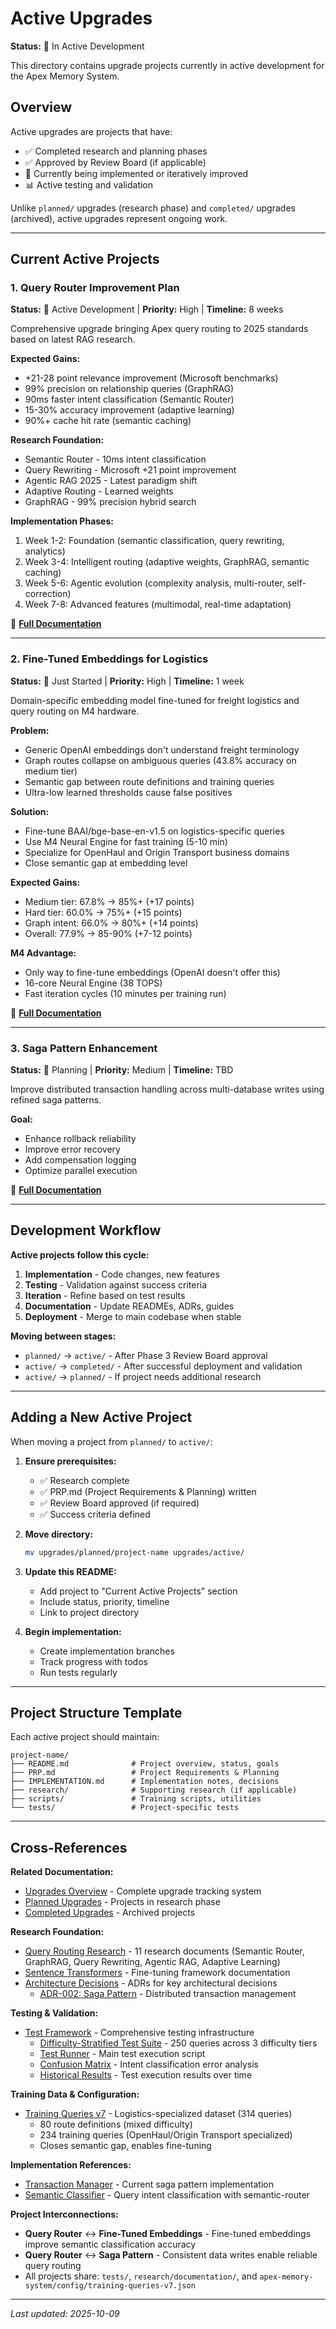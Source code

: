 # Active Upgrades

**Status:** 🚀 In Active Development

This directory contains upgrade projects currently in active development for the Apex Memory System.

## Overview

Active upgrades are projects that have:
- ✅ Completed research and planning phases
- ✅ Approved by Review Board (if applicable)
- 🚀 Currently being implemented or iteratively improved
- 📊 Active testing and validation

Unlike `planned/` upgrades (research phase) and `completed/` upgrades (archived), active upgrades represent ongoing work.

---

## Current Active Projects

### 1. Query Router Improvement Plan

**Status:** 🚀 Active Development | **Priority:** High | **Timeline:** 8 weeks

Comprehensive upgrade bringing Apex query routing to 2025 standards based on latest RAG research.

**Expected Gains:**
- +21-28 point relevance improvement (Microsoft benchmarks)
- 99% precision on relationship queries (GraphRAG)
- 90ms faster intent classification (Semantic Router)
- 15-30% accuracy improvement (adaptive learning)
- 90%+ cache hit rate (semantic caching)

**Research Foundation:**
- Semantic Router - 10ms intent classification
- Query Rewriting - Microsoft +21 point improvement
- Agentic RAG 2025 - Latest paradigm shift
- Adaptive Routing - Learned weights
- GraphRAG - 99% precision hybrid search

**Implementation Phases:**
1. Week 1-2: Foundation (semantic classification, query rewriting, analytics)
2. Week 3-4: Intelligent routing (adaptive weights, GraphRAG, semantic caching)
3. Week 5-6: Agentic evolution (complexity analysis, multi-router, self-correction)
4. Week 7-8: Advanced features (multimodal, real-time adaptation)

📂 **[Full Documentation](query-router/)**

---

### 2. Fine-Tuned Embeddings for Logistics

**Status:** 🚀 Just Started | **Priority:** High | **Timeline:** 1 week

Domain-specific embedding model fine-tuned for freight logistics and query routing on M4 hardware.

**Problem:**
- Generic OpenAI embeddings don't understand freight terminology
- Graph routes collapse on ambiguous queries (43.8% accuracy on medium tier)
- Semantic gap between route definitions and training queries
- Ultra-low learned thresholds cause false positives

**Solution:**
- Fine-tune BAAI/bge-base-en-v1.5 on logistics-specific queries
- Use M4 Neural Engine for fast training (5-10 min)
- Specialize for OpenHaul and Origin Transport business domains
- Close semantic gap at embedding level

**Expected Gains:**
- Medium tier: 67.8% → 85%+ (+17 points)
- Hard tier: 60.0% → 75%+ (+15 points)
- Graph intent: 66.0% → 80%+ (+14 points)
- Overall: 77.9% → 85-90% (+7-12 points)

**M4 Advantage:**
- Only way to fine-tune embeddings (OpenAI doesn't offer this)
- 16-core Neural Engine (38 TOPS)
- Fast iteration cycles (10 minutes per training run)

📂 **[Full Documentation](fine-tuned-embeddings/)**

---

### 3. Saga Pattern Enhancement

**Status:** 📝 Planning | **Priority:** Medium | **Timeline:** TBD

Improve distributed transaction handling across multi-database writes using refined saga patterns.

**Goal:**
- Enhance rollback reliability
- Improve error recovery
- Add compensation logging
- Optimize parallel execution

📂 **[Full Documentation](saga-pattern-enhancement/)**

---

## Development Workflow

**Active projects follow this cycle:**

1. **Implementation** - Code changes, new features
2. **Testing** - Validation against success criteria
3. **Iteration** - Refine based on test results
4. **Documentation** - Update READMEs, ADRs, guides
5. **Deployment** - Merge to main codebase when stable

**Moving between stages:**
- `planned/` → `active/` - After Phase 3 Review Board approval
- `active/` → `completed/` - After successful deployment and validation
- `active/` → `planned/` - If project needs additional research

---

## Adding a New Active Project

When moving a project from `planned/` to `active/`:

1. **Ensure prerequisites:**
   - ✅ Research complete
   - ✅ PRP.md (Project Requirements & Planning) written
   - ✅ Review Board approved (if required)
   - ✅ Success criteria defined

2. **Move directory:**
   ```bash
   mv upgrades/planned/project-name upgrades/active/
   ```

3. **Update this README:**
   - Add project to "Current Active Projects" section
   - Include status, priority, timeline
   - Link to project directory

4. **Begin implementation:**
   - Create implementation branches
   - Track progress with todos
   - Run tests regularly

---

## Project Structure Template

Each active project should maintain:

```
project-name/
├── README.md              # Project overview, status, goals
├── PRP.md                 # Project Requirements & Planning
├── IMPLEMENTATION.md      # Implementation notes, decisions
├── research/              # Supporting research (if applicable)
├── scripts/               # Training scripts, utilities
└── tests/                 # Project-specific tests
```

---

## Cross-References

**Related Documentation:**
- [Upgrades Overview](../README.md) - Complete upgrade tracking system
- [Planned Upgrades](../planned/README.md) - Projects in research phase
- [Completed Upgrades](../completed/README.md) - Archived projects

**Research Foundation:**
- [Query Routing Research](../../research/documentation/query-routing/) - 11 research documents (Semantic Router, GraphRAG, Query Rewriting, Agentic RAG, Adaptive Learning)
- [Sentence Transformers](../../research/documentation/sentence-transformers/) - Fine-tuning framework documentation
- [Architecture Decisions](../../research/architecture-decisions/) - ADRs for key architectural decisions
  - [ADR-002: Saga Pattern](../../research/architecture-decisions/ADR-002-saga-pattern-distributed-writes.md) - Distributed transaction management

**Testing & Validation:**
- [Test Framework](../../tests/) - Comprehensive testing infrastructure
  - [Difficulty-Stratified Test Suite](../../tests/test-suites/difficulty-stratified-250-queries.json) - 250 queries across 3 difficulty tiers
  - [Test Runner](../../tests/analysis/difficulty_stratified_test.py) - Main test execution script
  - [Confusion Matrix](../../tests/analysis/confusion_matrix.txt) - Intent classification error analysis
  - [Historical Results](../../tests/results/stratified/) - Test execution results over time

**Training Data & Configuration:**
- [Training Queries v7](../../apex-memory-system/config/training-queries-v7.json) - Logistics-specialized dataset (314 queries)
  - 80 route definitions (mixed difficulty)
  - 234 training queries (OpenHaul/Origin Transport specialized)
  - Closes semantic gap, enables fine-tuning

**Implementation References:**
- [Transaction Manager](../../apex-memory-system/src/apex_memory/services/transaction_manager.py) - Current saga pattern implementation
- [Semantic Classifier](../../apex-memory-system/src/apex_memory/query_router/semantic_classifier.py) - Query intent classification with semantic-router

**Project Interconnections:**
- **Query Router** ↔ **Fine-Tuned Embeddings** - Fine-tuned embeddings improve semantic classification accuracy
- **Query Router** ↔ **Saga Pattern** - Consistent data writes enable reliable query routing
- All projects share: `tests/`, `research/documentation/`, and `apex-memory-system/config/training-queries-v7.json`

---

*Last updated: 2025-10-09*
